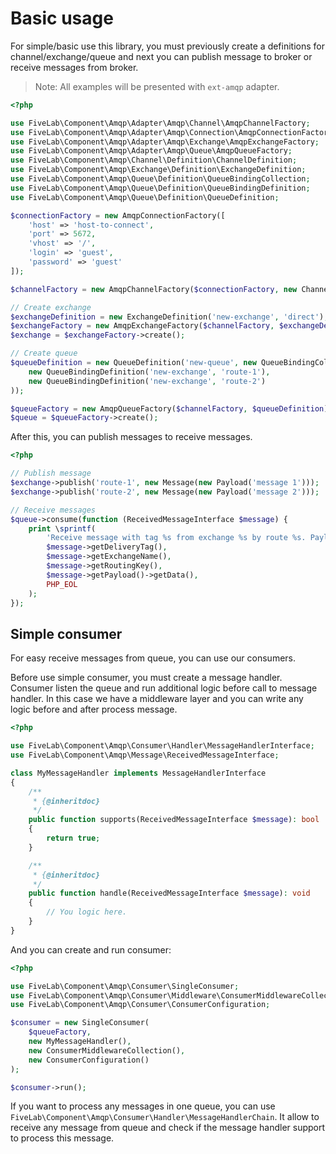 Basic usage
===========

For simple/basic use this library, you must previously create a definitions for channel/exchange/queue and next you can
publish message to broker or receive messages from broker.

> Note: All examples will be presented with `ext-amqp` adapter.

```php
<?php

use FiveLab\Component\Amqp\Adapter\Amqp\Channel\AmqpChannelFactory;
use FiveLab\Component\Amqp\Adapter\Amqp\Connection\AmqpConnectionFactory;
use FiveLab\Component\Amqp\Adapter\Amqp\Exchange\AmqpExchangeFactory;
use FiveLab\Component\Amqp\Adapter\Amqp\Queue\AmqpQueueFactory;
use FiveLab\Component\Amqp\Channel\Definition\ChannelDefinition;
use FiveLab\Component\Amqp\Exchange\Definition\ExchangeDefinition;
use FiveLab\Component\Amqp\Queue\Definition\QueueBindingCollection;
use FiveLab\Component\Amqp\Queue\Definition\QueueBindingDefinition;
use FiveLab\Component\Amqp\Queue\Definition\QueueDefinition;

$connectionFactory = new AmqpConnectionFactory([
    'host' => 'host-to-connect',
    'port' => 5672,
    'vhost' => '/',
    'login' => 'guest',
    'password' => 'guest'
]);

$channelFactory = new AmqpChannelFactory($connectionFactory, new ChannelDefinition());

// Create exchange
$exchangeDefinition = new ExchangeDefinition('new-exchange', 'direct');
$exchangeFactory = new AmqpExchangeFactory($channelFactory, $exchangeDefinition);
$exchange = $exchangeFactory->create();

// Create queue
$queueDefinition = new QueueDefinition('new-queue', new QueueBindingCollection(
    new QueueBindingDefinition('new-exchange', 'route-1'),
    new QueueBindingDefinition('new-exchange', 'route-2')
));

$queueFactory = new AmqpQueueFactory($channelFactory, $queueDefinition);
$queue = $queueFactory->create();
``` 

After this, you can publish messages to receive messages.

```php
<?php

// Publish message
$exchange->publish('route-1', new Message(new Payload('message 1')));
$exchange->publish('route-2', new Message(new Payload('message 2')));

// Receive messages
$queue->consume(function (ReceivedMessageInterface $message) {
    print \sprintf(
        'Receive message with tag %s from exchange %s by route %s. Payload: %s%s',
        $message->getDeliveryTag(),
        $message->getExchangeName(),
        $message->getRoutingKey(),
        $message->getPayload()->getData(),
        PHP_EOL
    );
});
```

Simple consumer
---------------

For easy receive messages from queue, you can use our consumers.

Before use simple consumer, you must create a message handler. Consumer listen the queue and run additional logic before
call to message handler. 
In this case we have a middleware layer and you can write any logic before and after process message.

```php
<?php

use FiveLab\Component\Amqp\Consumer\Handler\MessageHandlerInterface;
use FiveLab\Component\Amqp\Message\ReceivedMessageInterface;

class MyMessageHandler implements MessageHandlerInterface
{
    /**
     * {@inheritdoc}
     */
    public function supports(ReceivedMessageInterface $message): bool
    {
        return true;
    }

    /**
     * {@inheritdoc}
     */
    public function handle(ReceivedMessageInterface $message): void
    {
        // You logic here.
    }
}

```

And you can create and run consumer:

```php
<?php

use FiveLab\Component\Amqp\Consumer\SingleConsumer;
use FiveLab\Component\Amqp\Consumer\Middleware\ConsumerMiddlewareCollection;
use FiveLab\Component\Amqp\Consumer\ConsumerConfiguration;

$consumer = new SingleConsumer(
    $queueFactory,
    new MyMessageHandler(),
    new ConsumerMiddlewareCollection(),
    new ConsumerConfiguration()
);

$consumer->run();
```

If you want to process any messages in one queue, you can use `FiveLab\Component\Amqp\Consumer\Handler\MessageHandlerChain`.
It allow to receive any message from queue and check if the message handler support to process this message.